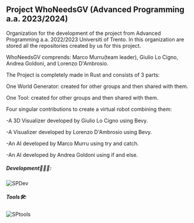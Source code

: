## Project WhoNeedsGV (Advanced Programming a.a. 2023/2024)

Organization for the development of the project from Advanced Programming a.a. 2022/2023 Universitì of Trento.
In this organization are stored all the repositories created by us for this project.

WhoNeedsGV comprends: Marco Murru(team leader), Giulio Lo Cigno, Andrea Goldoni, and Lorenzo D'Ambrosio.

The Project is completely made in Rust and consists of 3 parts: 

One World Generator: created for other groups and then shared with them.

One Tool: created for other groups and then shared with them.

Four singular contributions to create a virtual robot combining them:

   -A 3D Visualizer developed by Giulio Lo Cigno using Bevy.
   
   -A Visualizer developed by Lorenzo D'Ambrosio using Bevy.
   
   -An AI developed by Marco Murru using try and catch.
   
   -An AI developed by Andrea Goldoni using if and else.


##### Development👨🏻‍💻:
![SPDev](https://skillicons.dev/icons?i=rust,bevy,rocket)
##### Tools🛠️:
![SPtools](https://skillicons.dev/icons?i=vscode,github,blender)
